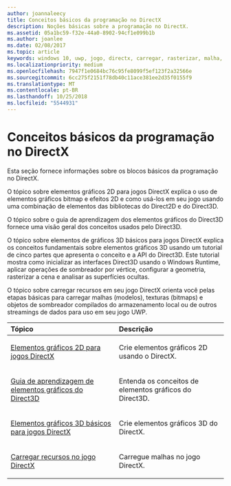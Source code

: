 ```yaml
---
author: joannaleecy
title: Conceitos básicos da programação no DirectX
description: Noções básicas sobre a programação no DirectX.
ms.assetid: 05a1bc59-f32e-44a0-8902-94cf1e099b1b
ms.author: joanlee
ms.date: 02/08/2017
ms.topic: article
keywords: windows 10, uwp, jogo, directx, carregar, rasterizar, malha, bitmap, 2D, 3D
ms.localizationpriority: medium
ms.openlocfilehash: 7947f1e0684bc76c95fe8099f5ef123f2a32566e
ms.sourcegitcommit: 6cc275f2151f78db40c11ace381ee2d35f0155f9
ms.translationtype: MT
ms.contentlocale: pt-BR
ms.lasthandoff: 10/25/2018
ms.locfileid: "5544931"
---
```

# <a name="fundamentals-of-directx-programming"></a>Conceitos básicos da programação no DirectX

Esta seção fornece informações sobre os blocos básicos da programação no DirectX.

O tópico sobre elementos gráficos 2D para jogos DirectX explica o uso de elementos gráficos bitmap e efeitos 2D e como usá-los em seu jogo usando uma combinação de elementos das bibliotecas do Direct2D e do Direct3D.

O tópico sobre o guia de aprendizagem dos elementos gráficos do Direct3D fornece uma visão geral dos conceitos usados pelo Direct3D.

O tópico sobre elementos de gráficos 3D básicos para jogos DirectX explica os conceitos fundamentais sobre elementos gráficos 3D usando um tutorial de cinco partes que apresenta o conceito e a API do Direct3D. Este tutorial mostra como inicializar as interfaces Direct3D usando o Windows Runtime, aplicar operações de sombreador por vértice, configurar a geometria, rasterizar a cena e analisar as superfícies ocultas.

O tópico sobre carregar recursos em seu jogo DirectX orienta você pelas etapas básicas para carregar malhas (modelos), texturas (bitmaps) e objetos de sombreador compilados do armazenamento local ou de outros streamings de dados para uso em seu jogo UWP.

<table>
<colgroup>
<col width="50%" />
<col width="50%" />
</colgroup>
<thead>
<tr class="header">
<th align="left">Tópico</th>
<th align="left">Descrição</th>
</tr>
</thead>
<tbody>
<tr class="odd">
<td align="left"><p><a href="working-with-2d-graphics-in-your-directx-game.md">Elementos gráficos 2D para jogos DirectX</a></p></td>
<td align="left"><p>Crie elementos gráficos 2D usando o DirectX.</p></td>
</tr>
<tr class="even">
<td align="left"><p><a href="https://msdn.microsoft.com/windows/uwp/graphics-concepts/index">Guia de aprendizagem de elementos gráficos do Direct3D</a></p></td>
<td align="left"><p>Entenda os conceitos de elementos gráficos do Direct3D.</p></td>
</tr>
<tr class="odd">
<td align="left"><p><a href="an-introduction-to-3d-graphics-with-directx.md">Elementos gráficos 3D básicos para jogos DirectX</a></p></td>
<td align="left"><p>Crie elementos gráficos 3D do DirectX.</p></td>
</tr>
<tr class="even">
<td align="left"><p><a href="load-a-game-asset.md">Carregar recursos no jogo DirectX</a></p></td>
<td align="left"><p>Carregue malhas no jogo DirectX.</p></td>
</tr>
</tbody>
</table>